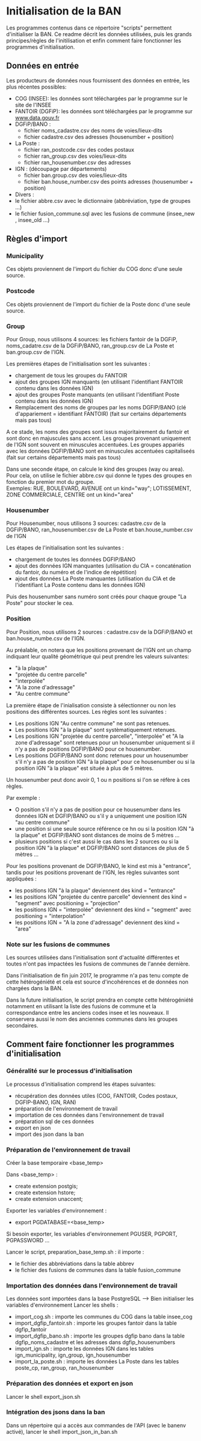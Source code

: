 # Initialisation de la BAN

Les programmes contenus dans ce répertoire "scripts" permettent d'initialiser la BAN. Ce readme décrit les données utilisées, puis les grands principes/règles de l'initilisation et enfin comment faire fonctionner les programmes d'initialisation.

## Données en entrée 

Les producteurs de données nous fournissent des données en entrée, les plus récentes possibles:

- COG (INSEE): les données sont téléchargées par le programme sur le site de l'INSEE 
- FANTOIR (DGFiP): les données sont téléchargées par le programme sur www.data.gouv.fr
- DGFiP/BANO : 
  - fichier noms_cadastre.csv des noms de voies/lieux-dits 
  - fichier cadastre.csv des adresses (housenumber + position)
- La Poste :  
  - fichier ran_postcode.csv des codes postaux
  - fichier ran_group.csv des voies/lieux-dits
  - fichier ran_housenumber.csv des adresses
- IGN : (découpage par départements)
  - fichier ban.group.csv des voies/lieux-dits
  - fichier ban.house_number.csv des points adresses (housenumber + position)
- Divers :
 - le fichier abbre.csv avec le dictionnaire (abbréviation, type de groupes ...)
 - le fichier fusion_commune.sql avec les fusions de commune (insee_new , insee_old ...)

## Règles d'import

### Municipality

Ces objets proviennent de l'import du fichier du COG donc d'une seule source.

### Postcode

Ces objets proviennent de l'import du fichier de la Poste donc d'une seule source.

### Group

Pour Group, nous utilisons 4 sources: les fichiers fantoir de la DGFiP, noms_cadatre.csv de la DGFiP/BANO, ran_group.csv de La Poste et ban.group.csv de l'IGN.

Les premières étapes de l'initialisation sont les suivantes :
- chargement de tous les groupes du FANTOIR
- ajout des groupes IGN manquants (en utilisant l'identifiant FANTOIR contenu dans les données IGN)
- ajout des groupes Poste manquants (en utilisant l'identifiant Poste contenu dans les données IGN)
- Remplacement des noms de groupes par les noms DGFIP/BANO (clé d'appariement = identifiant FANTOIR) (fait sur certains départements mais pas tous)

A ce stade, les noms des groupes sont issus majoritairement du fantoir et sont donc en majuscules sans accent.
Les groupes provenant uniquement de l'IGN sont souvent en minuscules accentuées.
Les groupes appariés avec les données DGFIP/BANO sont en minuscules accentuées capitaliseés (fait sur certains départements mais pas tous)

Dans une seconde étape, on calcule le kind des groupes (way ou area). Pour cela, on utilise le fichier abbre.csv qui donne le types des groupes en fonction du premier mot du groupe.  
Exemples: RUE, BOULEVARD, AVENUE ont un kind="way"; LOTISSEMENT, ZONE COMMERCIALE, CENTRE ont un kind="area"


### Housenumber

Pour Housenumber, nous utilisons 3 sources: cadastre.csv de la DGFiP/BANO, ran_housenumber.csv de La Poste et ban.house_number<Dep>.csv de l'IGN

Les étapes de l'initialisation sont les suivantes :
- chargement de toutes les données DGFIP/BANO
- ajout des données IGN manquantes (utilisation du CIA = concaténation du fantoir, du numéro et de l'indice de répétition)
- ajout des données La Poste manquantes (utilisation du CIA et de l'identifiant La Poste contenu dans les données IGN)

Puis des housenumber sans numéro sont créés pour chaque groupe "La Poste" pour stocker le cea.


### Position

Pour Position, nous utilisons 2 sources : cadastre.csv de la DGFiP/BANO et ban.house_numbe.csv de l'IGN.

Au préalable, on notera que les positions provenant de l'IGN ont un champ indiquant leur qualité géométrique qui peut prendre les valeurs suivantes:
- "à la plaque"
- "projetée du centre parcelle"
- "interpolée"
- "A la zone d'adressage"
- "Au centre commune"

La première étape de l'inialisation consiste à sélectionner ou non les positions des différentes sources. Les règles sont les suivantes :
- Les positions IGN "Au centre commune" ne sont pas retenues.
- Les positions IGN "à la plaque" sont systèmatiquement retenues.
- Les positions IGN "projetée du centre parcelle", "interpolée" et "A la zone d'adressage" sont retenues pour un housenumber uniquement si il n'y a pas de positions DGFIP/BANO pour ce housenumber. 
- Les positions DGFIP/BANO sont donc retenues pour un housenumber s'il n'y a pas de position IGN "à la plaque" pour ce housenumber ou si la position IGN "à la plaque" est située à plus de 5 mètres.

Un housenumber peut donc avoir 0, 1 ou n positions si l'on se réfère à ces règles.

Par exemple :
- O position s'il n'y a pas de position pour ce housenumber dans les données IGN et DGFIP/BANO ou s'il y a uniquement une position IGN "au centre commune"
- une position si une seule source référence ce hn ou si la position IGN "à la plaque" et DGFIP/BANO sont distances de moins de 5 mètres ...
- plusieurs positions si c'est aussi le cas dans les 2 sources ou si la position IGN "à la plaque" et DGFIP/BANO sont distances de plus de 5 mètres ...

Pour les positions provenant de DGFIP/BANO, le kind est mis à "entrance", tandis pour les positions provenant de l'IGN, les règles suivantes sont appliquées : 
- les positions IGN "à la plaque" deviennent des kind = "entrance"
- les positions IGN "projetée du centre parcelle" deviennent des kind = "segment" avec positioning = "projection"
- les positions IGN = "interpolée" deviennent des kind = "segment" avec positioning = "interpolation"
- les positions IGN = "A la zone d'adressage" deviennent des kind = "area"


### Note sur les fusions de communes

Les sources utilisées dans l'initialisation sont d'actualité différentes et toutes n'ont pas impactées les fusions de communes de l'année dernière.

Dans l'initialisation de fin juin 2017, le programme n'a pas tenu compte de cette hétérogéniété et cela est source d'incohérences et de données non chargées dans la BAN.

Dans la future initialisation, le script prendra en compte cette hétérogéniété notamment en utilisant la liste des fusions de commune et la correspondance entre les anciens codes insee et les nouveaux. Il conservera aussi le nom des anciennes communes dans les groupes secondaires.


## Comment faire fonctionner les programmes d'initialisation

### Généralité sur le processus d'initialisation 
Le processus d'initialisation comprend les étapes suivantes:
- récupération des données utiles (COG, FANTOIR, Codes postaux, DGFIP-BANO, IGN, RAN)
- préparation de l'environnement de travail
- importation de ces données dans l'environnement de travail
- préparation sql de ces données 
- export en json
- import des json dans la ban

### Préparation de l'environnement de travail
Créer la base temporaire <base_temp>

Dans <base_temp> :
- create extension postgis;
- create extension hstore;
- create extension unaccent;

Exporter les variables d'environnement :
- export PGDATABASE=<base_temp>

Si besoin exporter, les variables d'environnement PGUSER, PGPORT, PGPASSWORD ...

Lancer le script, preparation_base_temp.sh : il importe :
- le fichier des abbréviations dans la table abbrev 
- le fichier des fusions de communes dans la table fusion_commune
 
### Importation des données dans l'environnement de travail
Les données sont importées dans la base PostgreSQL <basetemp> --> Bien initialiser les variables d'environnement
Lancer les shells :
- import_cog.sh : importe les communes du COG dans la table insee_cog
- import_dgfip_fantoir.sh : importe les groupes fantoir dans la table dgfip_fantoir
- import_dgfip_bano.sh : importe les groupes dgfip bano dans la table dgfip_noms_cadastre et les adresses dans dgfip_housenumbers
- import_ign.sh : importe les données IGN dans les tables ign_municipality, ign_group, ign_housenumber
- import_la_poste.sh : importe les données La Poste dans les tables poste_cp, ran_group, ran_housenumber

### Préparation des données et export en json
Lancer le shell export_json.sh

### Intégration des jsons dans la ban
Dans un répertoire qui a accès aux commandes de l'API (avec le banenv activé), lancer le shell import_json_in_ban.sh
